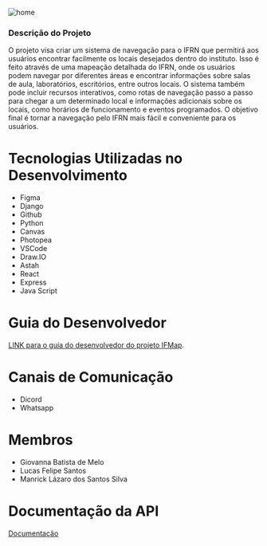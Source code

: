 ![home](https://user-images.githubusercontent.com/107043508/213968100-525cca26-f77b-499a-9cf5-c3d3c8d22bf7.jpeg)

### Descrição do Projeto
O projeto visa criar um sistema de navegação para o IFRN que permitirá aos usuários encontrar facilmente os locais desejados dentro do instituto. Isso é feito através de uma mapeação detalhada do IFRN, onde os usuários podem navegar por diferentes áreas e encontrar informações sobre salas de aula, laboratórios, escritórios, entre outros locais. O sistema também pode incluir recursos interativos, como rotas de navegação passo a passo para chegar a um determinado local e informações adicionais sobre os locais, como horários de funcionamento e eventos programados. O objetivo final é tornar a navegação pelo IFRN mais fácil e conveniente para os usuários.

# Tecnologias Utilizadas no Desenvolvimento

- Figma
- Django
- Github
- Python
- Canvas 
- Photopea
- VSCode
- Draw.IO
- Astah
- React
- Express
- Java Script

# Guia do Desenvolvedor

[LINK para o guia do desenvolvedor do projeto IFMap](./docs/desenvolvedor/guia_desenvolvedor.md).

# Canais de Comunicação

- Dicord
- Whatsapp

# Membros 

- Giovanna Batista de Melo 
- Lucas Felipe Santos
- Manrick Lázaro dos Santos Silva

# Documentação da API
[Documentação](https://app.swaggerhub.com/apis-docs/EUGIOVANNAMELO_1/IFMap/1.0.0)

